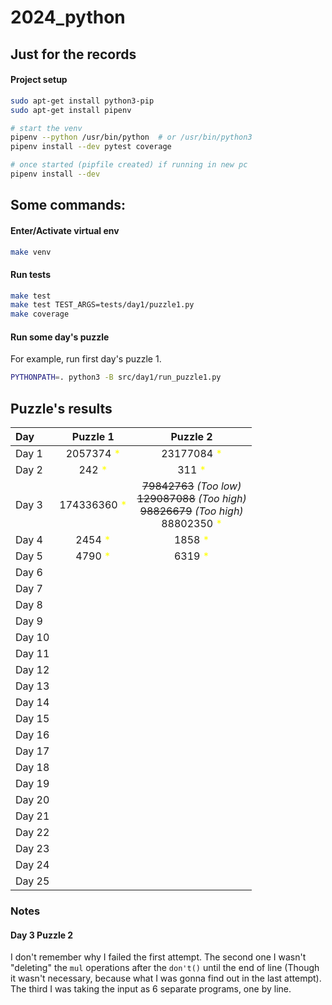 <style>
  star::after { content: '*'; color: yellow; }
</style>

# 2024_python

## Just for the records

#### Project setup

```bash
sudo apt-get install python3-pip
sudo apt-get install pipenv

# start the venv
pipenv --python /usr/bin/python  # or /usr/bin/python3
pipenv install --dev pytest coverage

# once started (pipfile created) if running in new pc
pipenv install --dev
```

## Some commands:

#### Enter/Activate virtual env

```bash
make venv
```

#### Run tests

```bash
make test
make test TEST_ARGS=tests/day1/puzzle1.py
make coverage
```
#### Run some day's puzzle

For example, run first day's puzzle 1.

```bash
PYTHONPATH=. python3 -B src/day1/run_puzzle1.py
```

## Puzzle's results

| Day   | Puzzle 1 | Puzzle 2 |
| :---  | :---:    | :---:    |
| Day 1 | 2057374 <star /> | 23177084 <star /> |
| Day 2 | 242 <star /> | 311 <star /> |
| Day 3 | 174336360 <star /> | ~~79842763~~ *(Too low)*<br />~~129087088~~ *(Too high)*<br />~~98826679~~ *(Too high)*<br />88802350 <star /> |
| Day 4 | 2454 <star /> | 1858 <star /> |
| Day 5 | 4790 <star /> | 6319 <star /> |
| Day 6 | | |
| Day 7 | | |
| Day 8 | | |
| Day 9 | | |
| Day 10 | | |
| Day 11 | | |
| Day 12 | | |
| Day 13 | | |
| Day 14 | | |
| Day 15 | | |
| Day 16 | | |
| Day 17 | | |
| Day 18 | | |
| Day 19 | | |
| Day 20 | | |
| Day 21 | | |
| Day 22 | | |
| Day 23 | | |
| Day 24 | | |
| Day 25 | | |

### Notes

#### Day 3 Puzzle 2
I don't remember why I failed the first attempt. The second one I wasn't "deleting" the `mul` operations after the `don't()` until the end of line (Though it wasn't necessary, because what I was gonna find out in the last attempt). The third I was taking the input as 6 separate programs, one by line.
